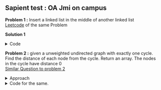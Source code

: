 ## Sapient test : OA Jmi on campus

**Problem 1 :** Insert a linked list in the middle of another linked list <br>
[Leetcode](https://leetcode.com/problems/merge-in-between-linked-lists/) of the same Problem <br>

**Solution 1**
<details>
<summary> Code </summary>

```cpp
SinglyLinkedListNode f=list1,s=list1;
for(int i=0;i<a-2;i++) 
  f=f.next;

for(int i=0;i<b-1;i++) 
  s=s.next;
  
if(a>=2)
  f.next=list2;
else
  list1=list2;
  
while(list2.next!=NULL)
    list2=list2.next;

list2.next=s.next;
return list1;
```
</details>


**Problem 2 :** given a unweighted undirected graph with exactly one cycle. Find the distance of each node from the cycle. Return an array. The nodes in the cycle have distance 0 <br>
[Similar Question to problem 2](https://cses.fi/problemset/task/1678/)

<details>
<summary>Approach</summary>

- First motive is to find cycle.
- Once found, then we can put all elements on queue, and go for (multisource BFS / multisource shortest path).
- Colouring
    - color == 0: unvisited.
    - color == 1: Exploring, seen somewhere before, either parent-child or **cycle**.
    - color == 2: visited, no need to visted again.
- Then there is a parent array, to store the parents and to backtrack once we found the cycle.
- As we found cycle, we will then backtrack all related nodes and store them in a queue, to BFS them.
 
</details>

<details>
<summary> Code for the same.</summary>

```cpp
#include <bits/stdc++.h>
using namespace std;
using ll = long long int;

vector<vector<int>> graph;
vector<int> color;
vector<int> parent;
int n;

void dfs(const int &u) {
  color[u] = 1;
  for (const auto &v : graph[u]) {
    if (color[v] == 0) {
      parent[v] = u;
      dfs(v);
    } else if (color[v] == 1) {
      if (parent[u] == v) {
        // Baap hai uska wo
      } else {
        // yeah, cycle
        int start = u;
        int end = v;

        queue<int> qu;
        vector<bool> used(n + 1);
        vector<int> dist(n + 1, 0);

        while (start != end) {
          qu.push(start);
          used[start] = true;
          dist[start] = 0;

          start = parent[start];
        }

        qu.push(end);
        used[end] = true;
        dist[end] = 0;

        while (!qu.empty()) {
          auto curr = qu.front();
          qu.pop();

          for (const auto &c : graph[curr]) {
            if (used[c])
              continue;
            used[c] = true;
            dist[c] = dist[curr] + 1;
            qu.push(c);
          }
        }
        for (int i = 1; i <= n; i++) {
          cout << dist[i] << ' ';
        }
        cout << '\n';
        exit(0);
      }
    }
  }
  color[u] = 2;
}

void solve() {
  int m;
  cin >> n >> m;

  graph = vector<vector<int>>(n + 1);
  color = vector<int>(n + 1, 0);
  parent = vector<int>(n + 1, 0);

  for (int i = 0; i < m; i++) {
    int a, b;
    cin >> a >> b;
    graph[a].push_back(b);
    graph[b].push_back(a);
  }

  dfs(1);
}

int main() { solve(); }

```
</details>